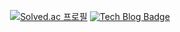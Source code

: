 <div align="center">

[![Solved.ac 프로필](http://mazassumnida.wtf/api/mini/generate_badge?boj=jeongdalma)](https://solved.ac/jeongdalma)
[![Tech Blog Badge](http://img.shields.io/badge/-%20Blog-black?style=flat-square&logo=github&link=https://jeongcode.github.io/)](https://jeongcode.github.io/)

<!-- [![Anurag's GitHub stats](https://github-readme-stats.vercel.app/api?username=jeongcode)](https://github.com/jeongcode/github-readme-stats) -->

</div>
  
<!--
**jeongcode/jeongcode** is a ✨ _special_ ✨ repository because its `README.md` (this file) appears on your GitHub profile.

Here are some ideas to get you started:

- 🔭 I’m currently working on ...
- 🌱 I’m currently learning ...
- 👯 I’m looking to collaborate on ...
- 🤔 I’m looking for help with ...
- 💬 Ask me about ...
- 📫 How to reach me: ...
- 😄 Pronouns: ...
- ⚡ Fun fact: ...
-->
